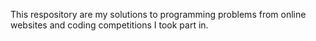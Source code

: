 This respository are my solutions to programming problems from online websites and coding competitions I took part in.
